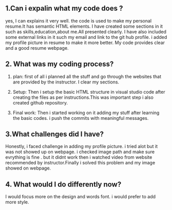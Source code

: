 

## 1.Can i expalin what my code does ?
yes, I can explains it very well. the code is used to make my personal resume.It has semantic HTML elements.
I have created some sections in it such as skills,education,about me.All presented clearly. I have also included some external links in it such my email and link to the git hub profile. i added my profile picture in resume to make it more better. My code provides clear and a good resume webpage.

## 2. What was my coding process?
1. plan: first of all i planned all the stuff and go through the websites that are provided by the instructor. I clear my sections.

2. Setup: Then i setup the basic HTML structure in visual studio code after creating the files as per instructions.This was important step i also created github repository.

3. Final work: Then i started working on it adding my stuff after learning the basic codes. i push the commits with meaningful messages.

## 3.What challenges did I have?
Honestly, i faced challenge in adding my profile picture. i tried alot but it was not showed up on webpage. i checked image path and make sure evrything is fine . but it didnt work then i watched video from website recommended by instructor.Finally i solved this problem and my image showed on webpage.

## 4. What would I do differently now?
 I would focus more on the design and words font. i would prefer to add more style.
